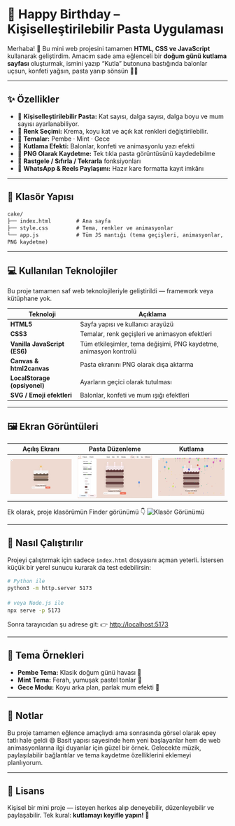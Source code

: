 

# 🎂 Happy Birthday – Kişiselleştirilebilir Pasta Uygulaması

Merhaba! 👋
Bu mini web projesini tamamen **HTML, CSS ve JavaScript** kullanarak geliştirdim.
Amacım sade ama eğlenceli bir **doğum günü kutlama sayfası** oluşturmak, ismini yazıp “Kutla” butonuna bastığında balonlar uçsun, konfeti yağsın, pasta yanıp sönsün 🍰🎈

---

## ✨ Özellikler

* 🎨 **Kişiselleştirilebilir Pasta:** Kat sayısı, dalga sayısı, dalga boyu ve mum sayısı ayarlanabiliyor.
* 🌈 **Renk Seçimi:** Krema, koyu kat ve açık kat renkleri değiştirilebilir.
* 🧁 **Temalar:** Pembe · Mint · Gece
* 🎉 **Kutlama Efekti:** Balonlar, konfeti ve animasyonlu yazı efekti
* 📸 **PNG Olarak Kaydetme:** Tek tıkla pasta görüntüsünü kaydedebilme
* 🔁 **Rastgele / Sıfırla / Tekrarla** fonksiyonları
* 💬 **WhatsApp & Reels Paylaşımı:** Hazır kare formatta kayıt imkânı

---

## 🧩 Klasör Yapısı

```
cake/
├── index.html        # Ana sayfa
├── style.css         # Tema, renkler ve animasyonlar
└── app.js            # Tüm JS mantığı (tema geçişleri, animasyonlar, PNG kaydetme)
```

---

## 💻 Kullanılan Teknolojiler

Bu proje tamamen saf web teknolojileriyle geliştirildi — framework veya kütüphane yok.

| Teknoloji                    | Açıklama                                                          |
| ---------------------------- | ----------------------------------------------------------------- |
| **HTML5**                    | Sayfa yapısı ve kullanıcı arayüzü                                 |
| **CSS3**                     | Temalar, renk geçişleri ve animasyon efektleri                    |
| **Vanilla JavaScript (ES6)** | Tüm etkileşimler, tema değişimi, PNG kaydetme, animasyon kontrolü |
| **Canvas & html2canvas**     | Pasta ekranını PNG olarak dışa aktarma                            |
| **LocalStorage (opsiyonel)** | Ayarların geçici olarak tutulması                                 |
| **SVG / Emoji efektleri**    | Balonlar, konfeti ve mum ışığı efektleri                          |

---

## 🖼️ Ekran Görüntüleri

| Açılış Ekranı                    | Pasta Düzenleme                       | Kutlama                      |
| -------------------------------- | ------------------------------------- | ---------------------------- |
| ![Açılış](cake/acilisekrani.png) | ![Düzenleme](cake/pastaduzenleme.png) | ![Kutlama](cake/kutlama.png) |

Ek olarak, proje klasörümün Finder görünümü 👇
![Klasör Görünümü](Ekran%20Resmi%202025-10-24%2012.30.33.png)

---

## 🚀 Nasıl Çalıştırılır

Projeyi çalıştırmak için sadece `index.html` dosyasını açman yeterli.
İstersen küçük bir yerel sunucu kurarak da test edebilirsin:

```bash
# Python ile
python3 -m http.server 5173

# veya Node.js ile
npx serve -p 5173
```

Sonra tarayıcıdan şu adrese git:
👉 [http://localhost:5173](http://localhost:5173)

---

## 🎨 Tema Örnekleri

* **Pembe Tema:** Klasik doğum günü havası 🎀
* **Mint Tema:** Ferah, yumuşak pastel tonlar 🌿
* **Gece Modu:** Koyu arka plan, parlak mum efekti 🌙

---

## 🧠 Notlar

Bu proje tamamen eğlence amaçlıydı ama sonrasında görsel olarak epey tatlı hale geldi 😄
Basit yapısı sayesinde hem yeni başlayanlar hem de web animasyonlarına ilgi duyanlar için güzel bir örnek.
Gelecekte müzik, paylaşılabilir bağlantılar ve tema kaydetme özelliklerini eklemeyi planlıyorum.

---

## 📜 Lisans

Kişisel bir mini proje — isteyen herkes alıp deneyebilir, düzenleyebilir ve paylaşabilir.
Tek kural: **kutlamayı keyifle yapın! 🎉**


